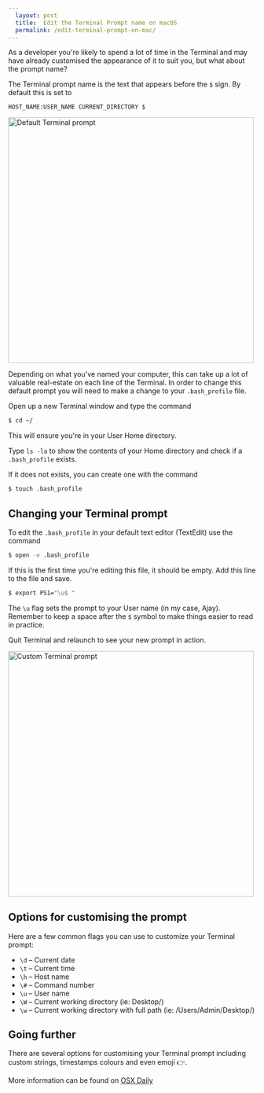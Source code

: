 ```yaml
---
  layout: post
  title:  Edit the Terminal Prompt name on macOS
  permalink: /edit-terminal-prompt-on-mac/
---
```


As a developer you're likely to spend a lot of time in the Terminal and may have already customised the appearance of it to suit you, but what about the prompt name?

The Terminal prompt name is the text that appears before the `$` sign. By default this is set to

```
HOST_NAME:USER_NAME CURRENT_DIRECTORY $
```

<img src="{{ site.base_url }}/images/posts/terminal-1.png" alt="Default Terminal prompt" class="center-block img-responsive" width="500" />

Depending on what you've named your computer, this can take up a lot of valuable real-estate on each line of the Terminal. In order to change this default prompt you will need to make a change to your `.bash_profile` file.

Open up a new Terminal window and type the command
```bash
$ cd ~/
```

This will ensure you're in your User Home directory. 

Type `ls -la` to show the contents of your Home directory and check if a `.bash_profile` exists.

If it does not exists, you can create one with the command
```bash
$ touch .bash_profile
```

## Changing your Terminal prompt

To edit the `.bash_profile` in your default text editor (TextEdit) use the command
```bash
$ open -e .bash_profile
```

If this is the first time you're editing this file, it should be empty. Add this line to the file and save.
```bash
$ export PS1="\u$ "
```

The `\u` flag sets the prompt to your User name (in my case, Ajay). Remember to keep a space after the `$` symbol to make things easier to read in practice.

Quit Terminal and relaunch to see your new prompt in action.

<img src="{{ site.base_url }}/images/posts/terminal-2.png" alt="Custom Terminal prompt" class="center-block img-responsive" width="500" />

## Options for customising the prompt

Here are a few common flags you can use to customize your Terminal prompt:

- `\d` – Current date
- `\t` – Current time
- `\h` – Host name
- `\#` – Command number
- `\u` – User name
- `\W` – Current working directory (ie: Desktop/)
- `\w` – Current working directory with full path (ie: /Users/Admin/Desktop/)

## Going further

There are several options for customising your Terminal prompt including custom strings, timestamps colours and even emoji 👉.

More information can be found on [OSX Daily](http://osxdaily.com/2006/12/11/how-to-customize-your-terminal-prompt/)
